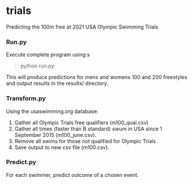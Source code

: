 # trials
Predicting the 100m free at 2021 USA Olympic Swimming Trials

### Run.py
Execute complete program using:s
> python run.py

This will produce predictions for mens and womens 100 and 200 freestyles and output results in the results/ directory.

### Transform.py

Using the usaswimming.org database:
1. Gather all Olympic Trials free qualifiers (m100_qual.csv)
2. Gather all times (faster than B standard) swum in USA since 1 September 2015 (m100_june.csv).
3. Remove all swims for those not qualified for Olympic Trials
4. Save output to new csv file (m100.csv). 

### Predict.py
For each swimmer, predict outcome of a chosen event. 

